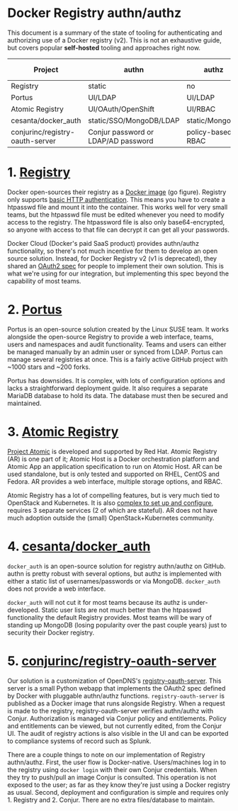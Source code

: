 # Docker Registry authn/authz

This document is a summary of the state of tooling for authenticating and authorizing use of a Docker registry (v2). 
This is not an exhaustive guide, but covers popular **self-hosted** tooling and approaches right now.


|Project|authn|authz|audit|ease of use|web interface|
|-------|-----|-----|-----|-----------|-------------|
|Registry|static|no|no|*****|no|
|Portus|UI/LDAP|UI/LDAP|yes|**|yes|
|Atomic Registry|UI/OAuth/OpenShift|UI/RBAC|no|*|yes|
|cesanta/docker_auth|static/SSO/MongoDB/LDAP|static/MongoDB|no|***|no|
|conjurinc/registry-oauth-server|Conjur password or LDAP/AD password|policy-based RBAC|yes|****|no|

# 1. [Registry](https://docs.docker.com/registry/)

Docker open-sources their registry as a [Docker image](https://hub.docker.com/_/registry/) (go figure). 
Registry only supports [basic HTTP authentication](https://docs.docker.com/registry/deploying/#/restricting-access). 
This means you have to create a htpasswd file and mount it into the container. This works well for very small teams, 
but the htpasswd file must be edited whenever you need to modify access to the registry. The htpassword file is also 
only base64-encrypted, so anyone with access to that file can decrypt it can get all your passwords.

Docker Cloud (Docker's paid SaaS product) provides authn/authz functionality, so there's not much incentive for 
them to develop an open source solution. Instead, for Docker Registry v2 (v1 is deprecated), they shared an 
[OAuth2 spec](https://docs.docker.com/registry/spec/auth/token/) for people to implement their own solution. This 
is what we're using for our integration, but implementing this spec beyond the capability of most teams.

# 2. [Portus](https://github.com/SUSE/Portus)

Portus is an open-source solution created by the Linux SUSE team. It works alongside the open-source Registry to 
provide a web interface, teams, users and namespaces and audit functionality. Teams and users can either be managed 
manually by an admin user or synced from LDAP. Portus can manage several registries at once. This is a fairly active 
GitHub project with ~1000 stars and ~200 forks.

Portus has downsides. It is complex, with lots of configuration options and lacks a straightforward deployment guide. 
It also requires a separate MariaDB database to hold its data. The database must then be secured and maintained.

# 3. [Atomic Registry](http://www.projectatomic.io/registry/)

[Project Atomic](http://www.projectatomic.io/) is developed and supported by Red Hat. Atomic Registry (AR) is one 
part of it; Atomic Host is a Docker orchestration platform and Atomic App an application specification to run on 
Atomic Host. AR can be used standalone, but is only tested and supported on RHEL, CentOS and Fedora. AR provides a 
web interface, multiple storage options, and RBAC.

Atomic Registry has a lot of compelling features, but is very much tied to OpenStack and Kubernetes. It is also 
[complex to set up and configure](http://docs.projectatomic.io/registry/latest/registry_quickstart/administrators/index.html),
requires 3 separate services (2 of which are stateful). AR does not have much adoption outside the (small) 
OpenStack+Kubernetes community.

# 4. [cesanta/docker_auth](https://github.com/cesanta/docker_auth)

`docker_auth` is an open-source solution for registry authn/authz on GitHub. authn is pretty robust with several 
options, but authz is implemented with either a static list of usernames/passwords or via MongoDB. `docker_auth` 
does not provide a web interface.

`docker_auth` will not cut it for most teams because its authz is under-developed. Static user lists are not much 
better than the htpasswd functionality the default Registry provides. Most teams will be wary of standing up 
MongoDB (losing popularity over the past couple years) just to security their Docker registry.

# 5. [conjurinc/registry-oauth-server](https://github.com/conjurinc/registry-oauth-server)

Our solution is a customization of OpenDNS's [registry-oauth-server](https://github.com/opendns/registry-oauth-server). 
This server is a small Python webapp that implements the OAuth2 spec defined by Docker with pluggable authn/authz 
functions. `registry-oauth-server` is published as a Docker image that runs alongside Registry. When a request is 
made to the registry, registry-oauth-server verifies authn/authz with Conjur. Authorization is managed via Conjur policy and entitlements. Policy and entitlements can be viewed, but not currently edited, from the Conjur UI. The audit of registry actions is also visible in the UI and can be exported to compliance systems of record such as Splunk.

There are a couple things to note on our implementation of Registry authn/authz. First, the user flow is 
Docker-native. Users/machines log in to the registry using `docker login` with their own Conjur credentials. When 
they try to push/pull an image Conjur is consulted. This operation is not exposed to the user; as far as they know 
they're just using a Docker registry as usual. Second, deployment and configuration is simple and requires only 1. 
Registry and 2. Conjur. There are no extra files/database to maintain.
